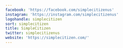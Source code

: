 ```yaml
---
facebook: 'https://facebook.com/simplecitizenus'
instagram: 'https://instagram.com/simplecitizenus'
logohandle: simplecitizen
sort: simplecitizen
title: SimpleCitizen
twitter: simplecitizenus
website: 'https://simplecitizen.com/'
---
```

